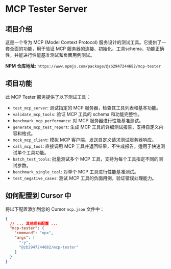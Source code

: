 # MCP Tester Server

## 项目介绍

这是一个专为 MCP (Model Context Protocol) 服务设计的测试工具。它提供了一套全面的功能，用于验证 MCP 服务器的连接、初始化、工具schema、功能正确性，并能进行性能基准测试和负面用例测试。

**NPM 仓库地址:** `https://www.npmjs.com/package/@zb2947244682/mcp-tester`

## 项目功能

此 MCP Tester 服务提供了以下测试工具：

-   `test_mcp_server`: 测试指定的 MCP 服务器，检查其工具列表和基本功能。
-   `validate_mcp_tools`: 验证 MCP 工具的 schema 和功能完整性。
-   `benchmark_mcp_performance`: 对 MCP 服务器进行性能基准测试。
-   `generate_mcp_test_report`: 生成 MCP 工具的详细测试报告，支持自定义内容和格式。
-   `mock_mcp_client`: 模拟 MCP 客户端，发送自定义请求测试服务器响应。
-   `call_mcp_tool`: 直接调用 MCP 工具并返回结果，不生成报告。适用于快速测试单个工具功能。
-   `batch_test_tools`: 批量测试多个 MCP 工具，支持为每个工具指定不同的测试参数。
-   `benchmark_single_tool`: 对单个 MCP 工具进行性能基准测试。
-   `test_negative_cases`: 测试 MCP 工具的负面用例，验证错误处理能力。

## 如何配置到 Cursor 中

将以下配置添加到您的 Cursor `mcp.json` 文件中：

```json
{
  // ... 其他现有配置 ...
  "mcp-tester": {
    "command": "npx",
    "args": [
      "-y",
      "@zb2947244682/mcp-tester"
    ]
  }
}
```